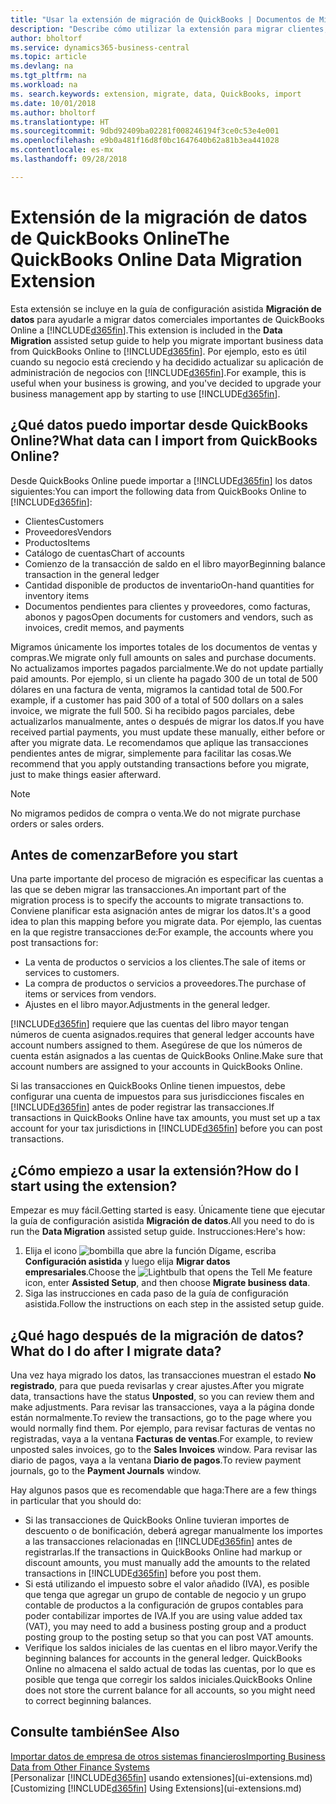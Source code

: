 ```yaml
---
title: "Usar la extensión de migración de QuickBooks | Documentos de Microsoft"
description: "Describe cómo utilizar la extensión para migrar clientes, proveedores, elementos y cuentas de QuickBooks Online a Business Central."
author: bholtorf
ms.service: dynamics365-business-central
ms.topic: article
ms.devlang: na
ms.tgt_pltfrm: na
ms.workload: na
ms. search.keywords: extension, migrate, data, QuickBooks, import
ms.date: 10/01/2018
ms.author: bholtorf
ms.translationtype: HT
ms.sourcegitcommit: 9dbd92409ba02281f008246194f3ce0c53e4e001
ms.openlocfilehash: e9b0a481f16d8f0bc1647640b62a81b3ea441028
ms.contentlocale: es-mx
ms.lasthandoff: 09/28/2018

---
```


# <a name="the-quickbooks-online-data-migration-extension"></a><span data-ttu-id="9be76-103">Extensión de la migración de datos de QuickBooks Online</span><span class="sxs-lookup"><span data-stu-id="9be76-103">The QuickBooks Online Data Migration Extension</span></span>
<span data-ttu-id="9be76-104">Esta extensión se incluye en la guía de configuración asistida **Migración de datos** para ayudarle a migrar datos comerciales importantes de QuickBooks Online a [!INCLUDE[d365fin](includes/d365fin_md.md)].</span><span class="sxs-lookup"><span data-stu-id="9be76-104">This extension is included in the **Data Migration** assisted setup guide to help you migrate important business data from QuickBooks Online to [!INCLUDE[d365fin](includes/d365fin_md.md)].</span></span> <span data-ttu-id="9be76-105">Por ejemplo, esto es útil cuando su negocio está creciendo y ha decidido actualizar su aplicación de administración de negocios con [!INCLUDE[d365fin](includes/d365fin_md.md)].</span><span class="sxs-lookup"><span data-stu-id="9be76-105">For example, this is useful when your business is growing, and you've decided to upgrade your business management app by starting to use [!INCLUDE[d365fin](includes/d365fin_md.md)].</span></span>

## <a name="what-data-can-i-import-from-quickbooks-online"></a><span data-ttu-id="9be76-106">¿Qué datos puedo importar desde QuickBooks Online?</span><span class="sxs-lookup"><span data-stu-id="9be76-106">What data can I import from QuickBooks Online?</span></span>
<span data-ttu-id="9be76-107">Desde QuickBooks Online puede importar a [!INCLUDE[d365fin](includes/d365fin_md.md)] los datos siguientes:</span><span class="sxs-lookup"><span data-stu-id="9be76-107">You can import the following data from QuickBooks Online to [!INCLUDE[d365fin](includes/d365fin_md.md)]:</span></span>  

* <span data-ttu-id="9be76-108">Clientes</span><span class="sxs-lookup"><span data-stu-id="9be76-108">Customers</span></span>
* <span data-ttu-id="9be76-109">Proveedores</span><span class="sxs-lookup"><span data-stu-id="9be76-109">Vendors</span></span>
* <span data-ttu-id="9be76-110">Productos</span><span class="sxs-lookup"><span data-stu-id="9be76-110">Items</span></span>
* <span data-ttu-id="9be76-111">Catálogo de cuentas</span><span class="sxs-lookup"><span data-stu-id="9be76-111">Chart of accounts</span></span>
* <span data-ttu-id="9be76-112">Comienzo de la transacción de saldo en el libro mayor</span><span class="sxs-lookup"><span data-stu-id="9be76-112">Beginning balance transaction in the general ledger</span></span>
* <span data-ttu-id="9be76-113">Cantidad disponible de productos de inventario</span><span class="sxs-lookup"><span data-stu-id="9be76-113">On-hand quantities for inventory items</span></span>
* <span data-ttu-id="9be76-114">Documentos pendientes para clientes y proveedores, como facturas, abonos y pagos</span><span class="sxs-lookup"><span data-stu-id="9be76-114">Open documents for customers and vendors, such as invoices, credit memos, and payments</span></span>

<span data-ttu-id="9be76-115">Migramos únicamente los importes totales de los documentos de ventas y compras.</span><span class="sxs-lookup"><span data-stu-id="9be76-115">We migrate only full amounts on sales and purchase documents.</span></span> <span data-ttu-id="9be76-116">No actualizamos importes pagados parcialmente.</span><span class="sxs-lookup"><span data-stu-id="9be76-116">We do not update partially paid amounts.</span></span> <span data-ttu-id="9be76-117">Por ejemplo, si un cliente ha pagado 300 de un total de 500 dólares en una factura de venta, migramos la cantidad total de 500.</span><span class="sxs-lookup"><span data-stu-id="9be76-117">For example, if a customer has paid 300 of a total of 500 dollars on a sales invoice, we migrate the full 500.</span></span> <span data-ttu-id="9be76-118">Si ha recibido pagos parciales, debe actualizarlos manualmente, antes o después de migrar los datos.</span><span class="sxs-lookup"><span data-stu-id="9be76-118">If you have received partial payments, you must update these manually, either before or after you migrate data.</span></span> <span data-ttu-id="9be76-119">Le recomendamos que aplique las transacciones pendientes antes de migrar, simplemente para facilitar las cosas.</span><span class="sxs-lookup"><span data-stu-id="9be76-119">We recommend that you apply outstanding transactions before you migrate, just to make things easier afterward.</span></span>

> [!NOTE]  
>   <span data-ttu-id="9be76-120">No migramos pedidos de compra o venta.</span><span class="sxs-lookup"><span data-stu-id="9be76-120">We do not migrate purchase orders or sales orders.</span></span>

## <a name="before-you-start"></a><span data-ttu-id="9be76-121">Antes de comenzar</span><span class="sxs-lookup"><span data-stu-id="9be76-121">Before you start</span></span>
<span data-ttu-id="9be76-122">Una parte importante del proceso de migración es especificar las cuentas a las que se deben migrar las transacciones.</span><span class="sxs-lookup"><span data-stu-id="9be76-122">An important part of the migration process is to specify the accounts to migrate transactions to.</span></span> <span data-ttu-id="9be76-123">Conviene planificar esta asignación antes de migrar los datos.</span><span class="sxs-lookup"><span data-stu-id="9be76-123">It's a good idea to plan this mapping before you migrate data.</span></span> <span data-ttu-id="9be76-124">Por ejemplo, las cuentas en la que registre transacciones de:</span><span class="sxs-lookup"><span data-stu-id="9be76-124">For example, the accounts where you post transactions for:</span></span>  

* <span data-ttu-id="9be76-125">La venta de productos o servicios a los clientes.</span><span class="sxs-lookup"><span data-stu-id="9be76-125">The sale of items or services to customers.</span></span>
* <span data-ttu-id="9be76-126">La compra de productos o servicios a proveedores.</span><span class="sxs-lookup"><span data-stu-id="9be76-126">The purchase of items or services from vendors.</span></span>  
* <span data-ttu-id="9be76-127">Ajustes en el libro mayor.</span><span class="sxs-lookup"><span data-stu-id="9be76-127">Adjustments in the general ledger.</span></span>  

[!INCLUDE[d365fin](includes/d365fin_md.md)] <span data-ttu-id="9be76-128">requiere que las cuentas del libro mayor tengan números de cuenta asignados.</span><span class="sxs-lookup"><span data-stu-id="9be76-128">requires that general ledger accounts have account numbers assigned to them.</span></span> <span data-ttu-id="9be76-129">Asegúrese de que los números de cuenta están asignados a las cuentas de QuickBooks Online.</span><span class="sxs-lookup"><span data-stu-id="9be76-129">Make sure that account numbers are assigned to your accounts in QuickBooks Online.</span></span>

<span data-ttu-id="9be76-130">Si las transacciones en QuickBooks Online tienen impuestos, debe configurar una cuenta de impuestos para sus jurisdicciones fiscales en [!INCLUDE[d365fin](includes/d365fin_md.md)] antes de poder registrar las transacciones.</span><span class="sxs-lookup"><span data-stu-id="9be76-130">If transactions in QuickBooks Online have tax amounts, you must set up a tax account for your tax jurisdictions in [!INCLUDE[d365fin](includes/d365fin_md.md)] before you can post transactions.</span></span>

## <a name="how-do-i-start-using-the-extension"></a><span data-ttu-id="9be76-131">¿Cómo empiezo a usar la extensión?</span><span class="sxs-lookup"><span data-stu-id="9be76-131">How do I start using the extension?</span></span>
<span data-ttu-id="9be76-132">Empezar es muy fácil.</span><span class="sxs-lookup"><span data-stu-id="9be76-132">Getting started is easy.</span></span> <span data-ttu-id="9be76-133">Únicamente tiene que ejecutar la guía de configuración asistida **Migración de datos**.</span><span class="sxs-lookup"><span data-stu-id="9be76-133">All you need to do is run the **Data Migration** assisted setup guide.</span></span> <span data-ttu-id="9be76-134">Instrucciones:</span><span class="sxs-lookup"><span data-stu-id="9be76-134">Here's how:</span></span>

1. <span data-ttu-id="9be76-135">Elija el icono ![bombilla que abre la función Dígame](media/ui-search/search_small.png "Dígame que desea hacer"), escriba **Configuración asistida** y luego elija **Migrar datos empresariales**.</span><span class="sxs-lookup"><span data-stu-id="9be76-135">Choose the ![Lightbulb that opens the Tell Me feature](media/ui-search/search_small.png "Tell me what you want to do") icon, enter **Assisted Setup**, and then choose **Migrate business data**.</span></span>
2. <span data-ttu-id="9be76-136">Siga las instrucciones en cada paso de la guía de configuración asistida.</span><span class="sxs-lookup"><span data-stu-id="9be76-136">Follow the instructions on each step in the assisted setup guide.</span></span>

## <a name="what-do-i-do-after-i-migrate-data"></a><span data-ttu-id="9be76-137">¿Qué hago después de la migración de datos?</span><span class="sxs-lookup"><span data-stu-id="9be76-137">What do I do after I migrate data?</span></span>
<span data-ttu-id="9be76-138">Una vez haya migrado los datos, las transacciones muestran el estado **No registrado**, para que pueda revisarlas y crear ajustes.</span><span class="sxs-lookup"><span data-stu-id="9be76-138">After you migrate data, transactions have the status **Unposted**, so you can review them and make adjustments.</span></span> <span data-ttu-id="9be76-139">Para revisar las transacciones, vaya a la página donde están normalmente.</span><span class="sxs-lookup"><span data-stu-id="9be76-139">To review the transactions, go to the page where you would normally find them.</span></span> <span data-ttu-id="9be76-140">Por ejemplo, para revisar facturas de ventas no registradas, vaya a la ventana **Facturas de ventas**.</span><span class="sxs-lookup"><span data-stu-id="9be76-140">For example, to review unposted sales invoices, go to the **Sales Invoices** window.</span></span> <span data-ttu-id="9be76-141">Para revisar las diario de pagos, vaya a la ventana **Diario de pagos**.</span><span class="sxs-lookup"><span data-stu-id="9be76-141">To review payment journals, go to the **Payment Journals** window.</span></span>   

<span data-ttu-id="9be76-142">Hay algunos pasos que es recomendable que haga:</span><span class="sxs-lookup"><span data-stu-id="9be76-142">There are a few things in particular that you should do:</span></span>

* <span data-ttu-id="9be76-143">Si las transacciones de QuickBooks Online tuvieran importes de descuento o de bonificación, deberá agregar manualmente los importes a las transacciones relacionadas en [!INCLUDE[d365fin](includes/d365fin_md.md)] antes de registrarlas.</span><span class="sxs-lookup"><span data-stu-id="9be76-143">If the transactions in QuickBooks Online had markup or discount amounts, you must manually add the amounts to the related transactions in [!INCLUDE[d365fin](includes/d365fin_md.md)] before you post them.</span></span>
* <span data-ttu-id="9be76-144">Si está utilizando el impuesto sobre el valor añadido (IVA), es posible que tenga que agregar un grupo de contable de negocio y un grupo contable de productos a la configuración de grupos contables para poder contabilizar importes de IVA.</span><span class="sxs-lookup"><span data-stu-id="9be76-144">If you are using value added tax (VAT), you may need to add a business posting group and a product posting group to the posting setup so that you can post VAT amounts.</span></span>
* <span data-ttu-id="9be76-145">Verifique los saldos iniciales de las cuentas en el libro mayor.</span><span class="sxs-lookup"><span data-stu-id="9be76-145">Verify the beginning balances for accounts in the general ledger.</span></span> <span data-ttu-id="9be76-146">QuickBooks Online no almacena el saldo actual de todas las cuentas, por lo que es posible que tenga que corregir los saldos iniciales.</span><span class="sxs-lookup"><span data-stu-id="9be76-146">QuickBooks Online does not store the current balance for all accounts, so you might need to correct beginning balances.</span></span>

## <a name="see-also"></a><span data-ttu-id="9be76-147">Consulte también</span><span class="sxs-lookup"><span data-stu-id="9be76-147">See Also</span></span>
[<span data-ttu-id="9be76-148">Importar datos de empresa de otros sistemas financieros</span><span class="sxs-lookup"><span data-stu-id="9be76-148">Importing Business Data from Other Finance Systems</span></span>](across-import-data-configuration-packages.md)  
<span data-ttu-id="9be76-149">[Personalizar [!INCLUDE[d365fin](includes/d365fin_md.md)] usando extensiones](ui-extensions.md)</span><span class="sxs-lookup"><span data-stu-id="9be76-149">[Customizing [!INCLUDE[d365fin](includes/d365fin_md.md)] Using Extensions](ui-extensions.md)</span></span>  

